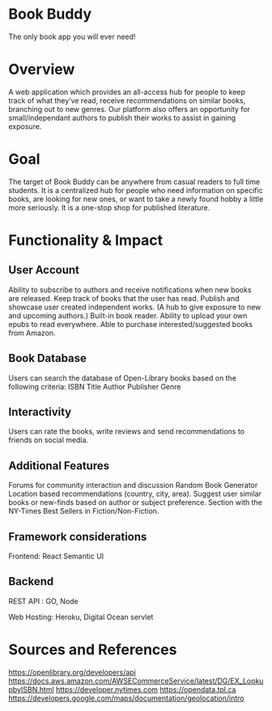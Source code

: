 # Book Buddy

The only book app you will ever need!

# Overview

A web application which provides an all-access hub for people to keep track of what they’ve read, receive recommendations on similar books, branching out to new genres. Our platform also offers an opportunity for small/independant authors to publish their works to assist in gaining exposure.

# Goal

The target of Book Buddy can be anywhere from casual readers to full time students. It is a centralized hub for people who need information on specific books, are looking for new ones, or want to take a newly found hobby a little more seriously. It is a one-stop shop for published literature.

# Functionality & Impact

## User Account
Ability to subscribe to authors and receive notifications when new books are released.
Keep track of books that the user has read.
Publish and showcase user created independent works. (A hub to give exposure to new and upcoming authors.)
Built-in book reader.
Ability to upload your own epubs to read everywhere.
Able to purchase interested/suggested books from Amazon.

## Book Database
Users can search the database of Open-Library books based on the following criteria:
ISBN
Title
Author
Publisher
Genre

## Interactivity
Users can rate the books, write reviews and send recommendations to friends on social media. 

## Additional Features
Forums for community interaction and discussion
Random Book Generator
Location based recommendations (country, city, area).
Suggest user similar books or new-finds based on author or subject preference.
Section with the NY-Times Best Sellers in Fiction/Non-Fiction.

## Framework considerations
Frontend: 
React
Semantic UI

## Backend
REST API : GO, Node

Web Hosting: Heroku, Digital Ocean servlet
# Sources and References
https://openlibrary.org/developers/api
https://docs.aws.amazon.com/AWSECommerceService/latest/DG/EX_LookupbyISBN.html
https://developer.nytimes.com
https://opendata.tpl.ca
https://developers.google.com/maps/documentation/geolocation/intro